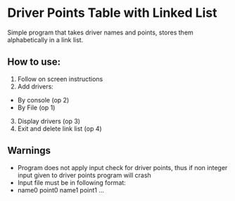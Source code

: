 # Driver Points Table with Linked List
Simple program that takes driver names and points, stores them alphabetically in a link list.  

## How to use:
1. Follow on screen instructions
2. Add drivers:
 * By console (op 2)
 * By File (op 1)
3. Display drivers (op 3)
4. Exit and delete link list (op 4)

## Warnings 
* Program does not apply input check for driver points, thus if non integer input given to  driver points program will crash
* Input file must be in following format: 
 * name0 point0 name1 point1 ...
